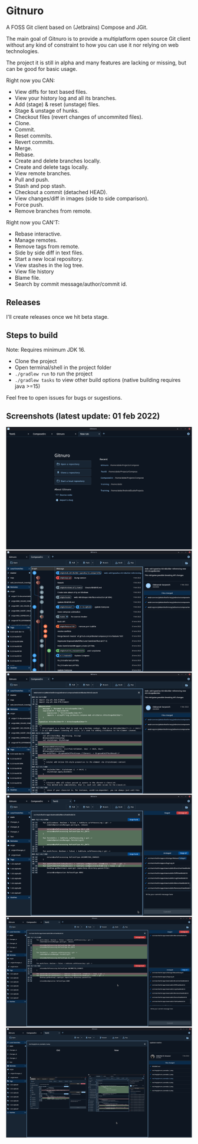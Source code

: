# Gitnuro

A FOSS Git client based on (Jetbrains) Compose and JGit.

The main goal of Gitnuro is to provide a multiplatform open source Git client without any kind of constraint to how you
can use it nor relying on web technologies.

The project it is still in alpha and many features are lacking or missing, but can be good for basic usage.

Right now you CAN:

- View diffs for text based files.
- View your history log and all its branches.
- Add (stage) & reset (unstage) files.
- Stage & unstage of hunks.
- Checkout files (revert changes of uncommited files).
- Clone.
- Commit.
- Reset commits.
- Revert commits.
- Merge.
- Rebase.
- Create and delete branches locally.
- Create and delete tags locally.
- View remote branches.
- Pull and push.
- Stash and pop stash.
- Checkout a commit (detached HEAD).
- View changes/diff in images (side to side comparison).
- Force push.
- Remove branches from remote.

Right now you CAN'T:

- Rebase interactive.
- Manage remotes.
- Remove tags from remote.
- Side by side diff in text files.
- Start a new local repository.
- View stashes in the log tree.
- View file history
- Blame file.
- Search by commit message/author/commit id.

## Releases

I'll create releases once we hit beta stage.

## Steps to build

Note: Requires minimum JDK 16.

- Clone the project
- Open terminal/shell in the project folder
- `./gradlew run` to run the project
- `./gradlew tasks` to view other build options (native building requires java >=15)

Feel free to open issues for bugs or sugestions.

## Screenshots (latest update: 01 feb 2022)

![Example 1](/res/img/gitnuro_example_1.png)
![Example 2](/res/img/gitnuro_example_2.png)
![Example 3](/res/img/gitnuro_example_3.png)
![Example 4](/res/img/gitnuro_example_4.png)
![Example 5](/res/img/gitnuro_example_5.png)
![Example 6](/res/img/gitnuro_example_6.png)

